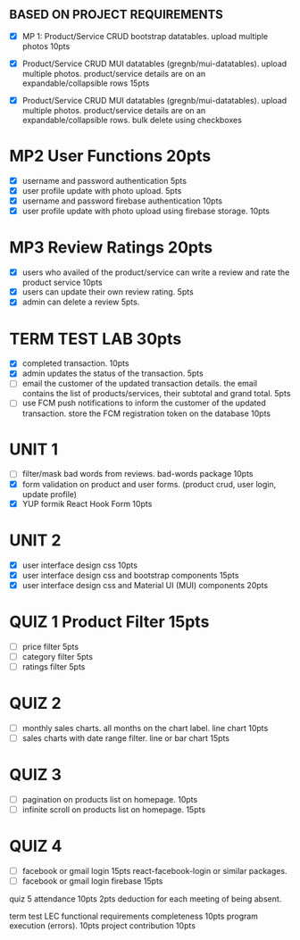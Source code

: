 ## BASED ON PROJECT REQUIREMENTS

- [x]   MP 1: Product/Service CRUD bootstrap datatables. upload multiple photos 10pts

- [x]   Product/Service CRUD MUI datatables (gregnb/mui-datatables). upload multiple photos. product/service details are on an expandable/collapsible rows 15pts 

- [x]   Product/Service CRUD MUI datatables (gregnb/mui-datatables). upload multiple photos. product/service details are on an expandable/collapsible rows. bulk delete using checkboxes

# MP2 User Functions 20pts

- [x] username and password authentication 5pts 
- [x] user profile update with photo upload. 5pts 
- [x] username and password firebase authentication 10pts
- [x] user profile update with photo upload using firebase storage. 10pts

# MP3 Review Ratings 20pts

- [x] users who availed of the product/service can write a review and rate the product service 10pts
- [x] users can update their own review rating. 5pts
- [x] admin can delete a review 5pts. 

# TERM TEST LAB 30pts

- [x] completed transaction. 10pts
- [x] admin updates the status of the transaction. 5pts 
- [ ] email the customer of the updated transaction details. the email contains the list of products/services, their subtotal and grand total. 5pts
- [ ] use FCM push notifications to inform the customer of the updated transaction. store the FCM registration token on the database 10pts

# UNIT 1

- [ ] filter/mask bad words from reviews. bad-words package 10pts
- [x] form validation on product and user forms. (product crud, user login, update profile) 
- [x] YUP formik React Hook Form 10pts

# UNIT 2

- [x] user interface design css 10pts
- [x] user interface design css and bootstrap components 15pts
- [x] user interface design css and Material UI (MUI) components 20pts

# QUIZ 1 Product Filter 15pts

- [ ] price filter 5pts
- [ ] category filter 5pts 
- [ ] ratings filter 5pts

# QUIZ 2 

- [ ] monthly sales charts. all months on the chart label. line chart 10pts 
- [ ] sales charts with date range filter.  line or bar chart 15pts

# QUIZ 3

- [ ] pagination on products list on homepage. 10pts
- [ ] infinite scroll on products list on homepage. 15pts

# QUIZ 4

- [ ] facebook or gmail login 15pts react-facebook-login or similar packages.
- [ ] facebook or gmail login firebase 15pts

quiz 5 attendance 10pts
2pts deduction for each meeting of being absent.

term test LEC
functional requirements completeness 10pts
program execution (errors).  10pts
project contribution 10pts